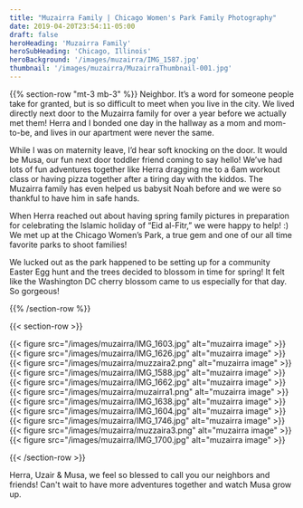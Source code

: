 ```yaml
---
title: "Muzairra Family | Chicago Women's Park Family Photography"
date: 2019-04-20T23:54:11-05:00
draft: false
heroHeading: 'Muzairra Family'
heroSubHeading: 'Chicago, Illinois'
heroBackground: '/images/muzairra/IMG_1587.jpg'
thumbnail: '/images/muzairra/MuzairraThumbnail-001.jpg'
---
```


{{% section-row "mt-3 mb-3" %}}
Neighbor. It’s a word for someone people take for granted, but is so difficult to meet when you live in the city. We lived directly next door to the Muzairra family for over a year before we actually met them! Herra and I bonded one day in the hallway as a mom and mom-to-be, and lives in our apartment were never the same. 

While I was on maternity leave, I’d hear soft knocking on the door. It would be Musa, our fun next door toddler friend coming to say hello! We’ve had lots of fun adventures together like Herra dragging me to a 6am workout class or having pizza together after a tiring day with the kiddos. The Muzairra family has even helped us babysit Noah before and we were so thankful to have him in safe hands. 

When Herra reached out about having spring family pictures in preparation for celebrating the Islamic holiday of “Eid al-Fitr,” we were happy to help! :) We met up at the Chicago Women’s Park, a true gem and one of our all time favorite parks to shoot families!

We lucked out as the park happened to be setting up for a community Easter Egg hunt and the trees decided to blossom in time for spring! It felt like the Washington DC cherry blossom came to us especially for that day. So gorgeous!

{{% /section-row %}}

{{< section-row >}}

{{< figure src="/images/muzairra/IMG_1603.jpg" alt="muzairra image" >}}
{{< figure src="/images/muzairra/IMG_1626.jpg" alt="muzairra image" >}}
{{< figure src="/images/muzairra/muzzaira2.png" alt="muzairra image" >}}
{{< figure src="/images/muzairra/IMG_1588.jpg" alt="muzairra image" >}}
{{< figure src="/images/muzairra/IMG_1662.jpg" alt="muzairra image" >}}
{{< figure src="/images/muzairra/muzairra1.png" alt="muzairra image" >}}
{{< figure src="/images/muzairra/IMG_1638.jpg" alt="muzairra image" >}}
{{< figure src="/images/muzairra/IMG_1604.jpg" alt="muzairra image" >}}
{{< figure src="/images/muzairra/IMG_1746.jpg" alt="muzairra image" >}}
{{< figure src="/images/muzairra/muzzaira3.png" alt="muzairra image" >}}
{{< figure src="/images/muzairra/IMG_1700.jpg" alt="muzairra image" >}}

{{< /section-row >}}

Herra, Uzair & Musa, we feel so blessed to call you our neighbors and friends! Can't wait to have more adventures together and watch Musa grow up. 